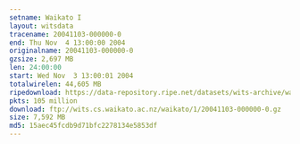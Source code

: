 ```yaml
---
setname: Waikato I
layout: witsdata
tracename: 20041103-000000-0
end: Thu Nov  4 13:00:00 2004
originalname: 20041103-000000-0
gzsize: 2,697 MB
len: 24:00:00
start: Wed Nov  3 13:00:01 2004
totalwirelen: 44,605 MB
ripedownload: https://data-repository.ripe.net/datasets/wits-archive/waikato/1/20041103-000000-0.gz
pkts: 105 million
download: ftp://wits.cs.waikato.ac.nz/waikato/1/20041103-000000-0.gz
size: 7,592 MB
md5: 15aec45fcdb9d71bfc2278134e5853df
---
```


